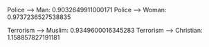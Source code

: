 Police --> Man: 0.9032649911000171
Police --> Woman: 0.9737236527538835


Terrorism --> Muslim: 0.9349600016345283
Terrorism --> Christian: 1.158857827191181
